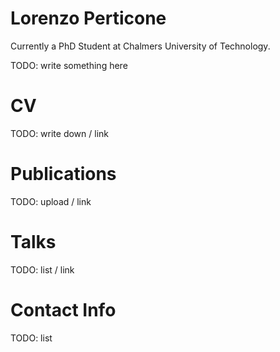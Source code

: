 # Lorenzo Perticone

Currently a PhD Student at Chalmers University of Technology.

TODO: write something here

# CV

TODO: write down / link

# Publications

TODO: upload / link

# Talks

TODO: list / link

# Contact Info

TODO: list

<!--
**LorenzoPerticone/LorenzoPerticone** is a ✨ _special_ ✨ repository because its `README.md` (this file) appears on your GitHub profile.

Here are some ideas to get you started:

- 🔭 I’m currently working on ...
- 🌱 I’m currently learning ...
- 👯 I’m looking to collaborate on ...
- 🤔 I’m looking for help with ...
- 💬 Ask me about ...
- 📫 How to reach me: ...
- 😄 Pronouns: ...
- ⚡ Fun fact: ...
-->
